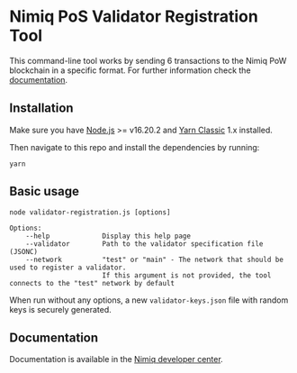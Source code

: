 # Nimiq PoS Validator Registration Tool

This command-line tool works by sending 6 transactions to the Nimiq PoW blockchain in a specific
format. For further information check the [documentation](#documentation).

## Installation

Make sure you have [Node.js](https://nodejs.org) >= v16.20.2 and [Yarn Classic](https://classic.yarnpkg.com/en/docs/install) 1.x installed.

Then navigate to this repo and install the dependencies by running:
```
yarn
```

## Basic usage

```
node validator-registration.js [options]

Options:
    --help             Display this help page
    --validator        Path to the validator specification file (JSONC)
    --network          "test" or "main" - The network that should be used to register a validator. 
                       If this argument is not provided, the tool connects to the "test" network by default
```

When run without any options, a new `validator-keys.json` file with random keys is securely generated.

## Documentation

Documentation is available in the [Nimiq developer center](https://www.nimiq.com/developers/migration/migration-validators).
